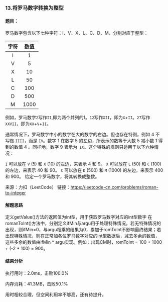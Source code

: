 ### 13.将罗马数字转换为整型

#### 题目：

罗马数字包含以下七种字符：I、V、X、L、C、D、M，分别对应于整型：

| 字符 | 数值 |
| :--: | :--: |
|  I   |  1   |
|  V   |  5   |
|  X   |  10  |
|  L   |  50  |
|  C   | 100  |
|  D   | 500  |
|  M   | 1000 |

例如，罗马数字`2`写作`II`,即为两个并列的1。`12`写作`XII`，即为`X`+`II`。`27`写作`XXVII`，即为`XX`+`V`+`II`。

通常情况下，罗马数字中小的数字在大的数字的右边。但也存在特例，例如 4 不写做 `IIII`，而是 `IV`。数字 1 在数字 5 的左边，所表示的数等于大数 5 减小数 1 得到的数值 4 。同样地，数字 9 表示为` IX`。这个特殊的规则只适用于以下六种情况：

`I` 可以放在 `V` (5) 和 `X` (10) 的左边，来表示 4 和 9。
`X` 可以放在 `L` (50) 和 `C` (100) 的左边，来表示 40 和 90。 
`C` 可以放在 `D` (500) 和 `M` (1000) 的左边，来表示 400 和 900。
给定一个罗马数字，将其转换成整数。

来源：力扣（LeetCode）
链接：https://leetcode-cn.com/problems/roman-to-integer



#### 解题思路

定义getValue()方法的返回值为int型，用于获取罗马数字对应的int型数字
在romanToInt()方法中，分别定义ifMin与argu用于处理特殊情况。若无特殊情况的出现，则ifMin=0，与argu相乘的结果为0，累加于romToInt不影响最终结果；若出现特殊情况，则在正常加各位罗马数字对应的int型数据后，减去多余的数值，这些多余的数值由ifMin * argu实现。例如：出现CM时，romToInt = 100 + 1000 + (-2 * 100) = 900。



#### 结果分析

执行用时：2.0ms，击败100.0%

内存消耗：41.3MB，击败50.1%

用时相较合理，但空间利用率不够高，还有待提升。





